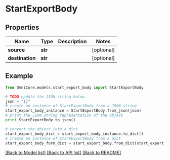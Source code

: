 # StartExportBody


## Properties
Name | Type | Description | Notes
------------ | ------------- | ------------- | -------------
**source** | **str** |  | [optional] 
**destination** | **str** |  | [optional] 

## Example

```python
from OmniCore.models.start_export_body import StartExportBody

# TODO update the JSON string below
json = "{}"
# create an instance of StartExportBody from a JSON string
start_export_body_instance = StartExportBody.from_json(json)
# print the JSON string representation of the object
print StartExportBody.to_json()

# convert the object into a dict
start_export_body_dict = start_export_body_instance.to_dict()
# create an instance of StartExportBody from a dict
start_export_body_form_dict = start_export_body.from_dict(start_export_body_dict)
```
[[Back to Model list]](../README.md#documentation-for-models) [[Back to API list]](../README.md#documentation-for-api-endpoints) [[Back to README]](../README.md)


